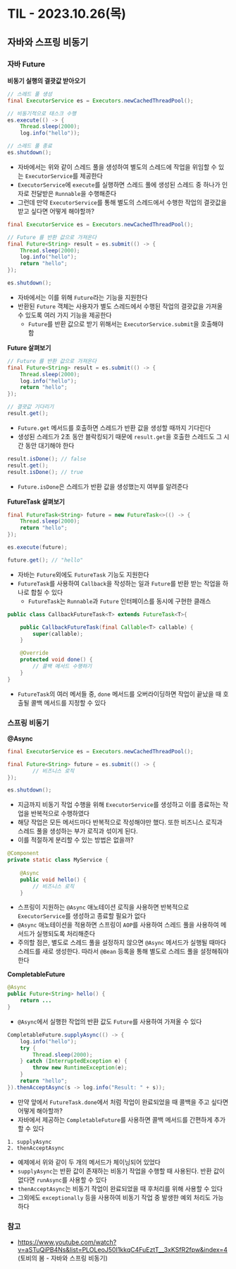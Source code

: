 # TIL - 2023.10.26(목)

## 자바와 스프링 비동기 

### 자바 Future

**비동기 실행의 결괏값 받아오기**
```java
// 스레드 풀 생성
final ExecutorService es = Executors.newCachedThreadPool();

// 비동기적으로 태스크 수행
es.execute(() -> {
    Thread.sleep(2000);
    log.info("hello"));

// 스레드 풀 종료
es.shutdown();
```
- 자바에서는 위와 같이 스레드 풀을 생성하여 별도의 스레드에 작업을 위임할 수 있는 `ExecutorService`를 제공한다
- `ExecutorService`에 `execute`를 실행하면 스레드 풀에 생성된 스레드 중 하나가 인자로 전달받은 `Runnable`을 수행해준다
- 그런데 만약 `ExecutorService`를 통해 별도의 스레드에서 수행한 작업의 결괏값을 받고 싶다면 어떻게 해야할까?

```java
final ExecutorService es = Executors.newCachedThreadPool();

// Future 를 반환 값으로 가져온다
final Future<String> result = es.submit(() -> {
    Thread.sleep(2000);
    log.info("hello");
    return "hello";
});

es.shutdown();
```
- 자바에서는 이를 위해 `Future`라는 기능을 지원한다
- 반환된 `Future` 객체는 사용자가 별도 스레드에서 수행된 작업의 결괏값을 가져올 수 있도록 여러 가지 기능을 제공한다
  - `Future`를 반환 값으로 받기 위해서는 `ExecutorService.submit`을 호출해야 함

**Future 살펴보기**
```java
// Future 를 반환 값으로 가져온다
final Future<String> result = es.submit(() -> {
    Thread.sleep(2000);
    log.info("hello");
    return "hello";
});

// 결괏값 기다리기
result.get();
```
- `Future.get` 메서드를 호출하면 스레드가 반환 값을 생성할 때까지 기다린다
- 생성된 스레드가 2초 동안 블락킹되기 때문에 `result.get`을 호출한 스레드도 그 시간 동안 대기해야 한다

```java
result.isDone(); // false
result.get();
result.isDone(); // true
```
- `Future.isDone`은 스레드가 반환 값을 생성했는지 여부를 알려준다

**FutureTask 살펴보기**
```java
final FutureTask<String> future = new FutureTask<>(() -> {
    Thread.sleep(2000);
    return "hello";
});

es.execute(future);

future.get(); // "hello"
```
- 자바는 `Future`외에도 `FutureTask` 기능도 지원한다
- `FutureTask`를 사용하여 `Callback`을 작성하는 일과 `Future`를 반환 받는 작업을 하나로 합칠 수 있다
  - `FutureTask`는 `Runnable`과 `Future` 인터페이스를 동시에 구현한 클래스

```java
public class CallbackFutureTask<T> extends FutureTask<T>{

    public CallbackFutureTask(final Callable<T> callable) {
        super(callable);
    }

    @Override
    protected void done() {
        // 콜백 메서드 수행하기
    }
}
```
- `FutureTask`의 여러 메서들 중, `done` 메서드를 오버라이딩하면 작업이 끝났을 때 호출될 콜백 메서드를 지정할 수 있다

### 스프링 비동기
**@Async**
```java
final ExecutorService es = Executors.newCachedThreadPool();

final Future<String> future = es.submit(() -> {
        // 비즈니스 로직
});

es.shutdown();
```
- 지금까지 비동기 작업 수행을 위해 `ExecutorService`를 생성하고 이를 종료하는 작업을 반복적으로 수행하였다
- 해당 작업은 모든 메서드마다 반복적으로 작성해야만 했다. 또한 비즈니스 로직과 스레드 풀을 생성하는 부가 로직과 섞이게 된다.
- 이를 적절하게 분리할 수 있는 방법은 없을까?

```java
@Component
private static class MyService {
    
    @Async
    public void hello() {
        // 비즈니스 로직
    }
```
- 스프링이 지원하는 `@Async` 애노테이션 로직을 사용하면 반복적으로 `ExecutorService`를 생성하고 종료할 필요가 없다
- `@Async` 애노테이션을 적용하면 스프링이 `AOP`를 사용하여 스레드 풀을 사용하여 메서드가 실행되도록 처리해준다
- 주의할 점은, 별도로 스레드 풀을 설정하지 않으면 `@Async` 메서드가 실행될 때마다 스레드를 새로 생성한다. 따라서 `@Bean` 등록을 통해 별도로 스레드 풀을 설정해줘야 한다

**CompletableFuture**
```java
@Async
public Future<String> hello() {
    return ...
}
```
- `@Async`에서 실행한 작업의 반환 값도 `Future`를 사용하여 가져올 수 있다

```java
CompletableFuture.supplyAsync(() -> {
    log.info("hello");
    try {
        Thread.sleep(2000);
    } catch (InterruptedException e) {
        throw new RuntimeException(e);
    }
    return "hello";
}).thenAcceptAsync(s -> log.info("Result: " + s));
```
- 만약 앞에서 `FutureTask.done`에서 처럼 작업이 완료되었을 때 콜백을 주고 싶다면 어떻게 해아할까?
- 자바에서 제공하는 `CompletableFuture`를 사용하면 콜백 메서드를 간편하게 추가할 수 있다

```
1. supplyAsync
2. thenAcceptAsync
```
- 예제에서 위와 같이 두 개의 메서드가 체이닝되어 있었다
- `supplyAsync`는 반환 값이 존재하는 비동기 작업을 수행할 때 사용된다. 반환 값이 없다면 `runAsync`를 사용할 수 있다
- `thenAcceptAsync`는 비동기 작업이 완료되었을 때 후처리를 위해 사용할 수 있다
- 그외에도 `exceptionally` 등을 사용하여 비동기 작업 중 발생한 예외 처리도 가능하다

### 참고
- https://www.youtube.com/watch?v=aSTuQiPB4Ns&list=PLOLeoJ50I1kkqC4FuEztT__3xKSfR2fpw&index=4 (토비의 봄 - 자바와 스프링 비동기)